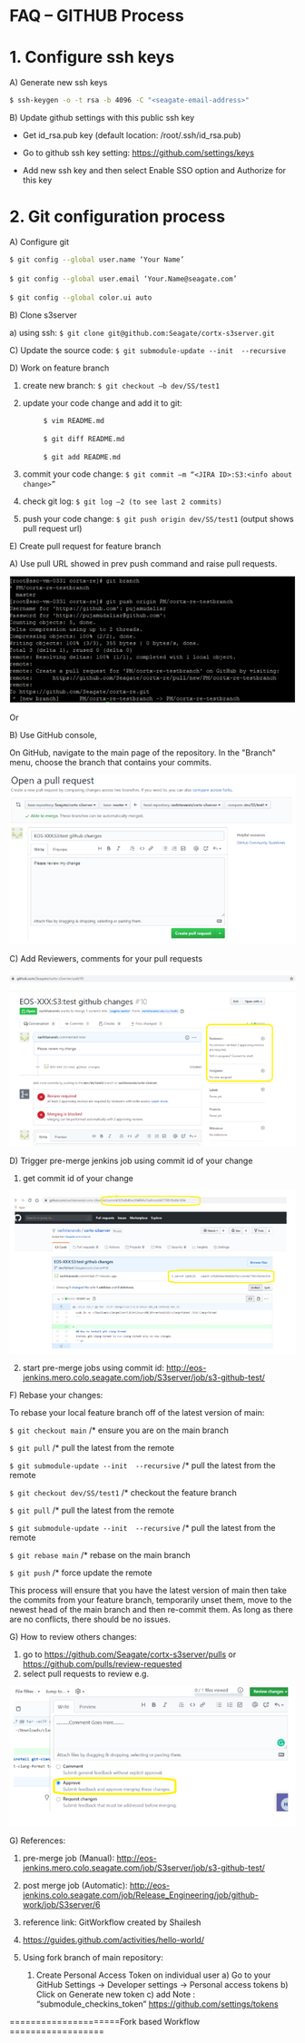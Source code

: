 # FAQ – GITHUB Process

# 1. Configure ssh keys

A) Generate new ssh keys
```sh
$ ssh-keygen -o -t rsa -b 4096 -C "<seagate-email-address>"
```
B) Update github settings with this public ssh key
  - Get id_rsa.pub key (default location: /root/.ssh/id_rsa.pub)

  - Go to github ssh key setting: https://github.com/settings/keys

  - Add new ssh key and then select Enable SSO option and Authorize for this key

# 2. Git configuration process

A) Configure git
```sh
$ git config --global user.name ‘Your Name’

$ git config --global user.email ‘Your.Name@seagate.com’

$ git config --global color.ui auto
```

B) Clone s3server

a) using ssh: `$ git clone git@github.com:Seagate/cortx-s3server.git`

C) Update the source code:  `$ git submodule-update --init  --recursive`

D) Work on feature branch

1)  create new branch: `$ git checkout –b dev/SS/test1`

2)  update your code change and add it to git:

             $ vim README.md

             $ git diff README.md

             $ git add README.md

3)  commit your code change: `$ git commit –m “<JIRA ID>:S3:<info about change>” `

4)  check git log: `$ git log –2 (to see last 2 commits)`

5)  push your code change:  `$ git push origin dev/SS/test1` (output shows pull request url)

E)  Create pull request for feature branch

A) Use pull URL showed in prev push command and raise pull requests.

<img src="images/image1.PNG">

Or

B) Use GitHub console,

On GitHub, navigate to the main page of the repository.
In the "Branch" menu, choose the branch that contains your commits.

<img src="images/image2.PNG">

C) Add Reviewers, comments for your pull requests

<img src="images/image3.PNG">

D) Trigger pre-merge jenkins job using commit id of your change

1) get commit id of your change

<img src="images/image4.PNG">

2) start pre-merge jobs using commit id:
http://eos-jenkins.mero.colo.seagate.com/job/S3server/job/s3-github-test/

F) Rebase your changes:

To rebase your local feature branch off of the latest version of main:

`$ git checkout main`                  /* ensure you are on the main branch

`$ git pull`                                          /* pull the latest from the remote

`$ git submodule-update --init  --recursive`   /* pull the latest from the remote

`$ git checkout dev/SS/test1`       /* checkout the feature branch

`$ git pull`                                          /* pull the latest from the remote

`$ git submodule-update --init  --recursive`   /* pull the latest from the remote

`$ git rebase main`                      /* rebase on the main branch

`$ git push`                                       /* force update the remote



This process will ensure that you have the latest version of main then take the commits from your feature branch, temporarily unset them, move to the newest head of the main branch and then re-commit them. As long as there are no conflicts, there should be no issues.


G)  How to review others changes:
1) go to https://github.com/Seagate/cortx-s3server/pulls
                   or
   https://github.com/pulls/review-requested
2) select pull requests to review e.g.

 <img src="images/image5.PNG">

G)  References:

1) pre-merge job (Manual):  http://eos-jenkins.mero.colo.seagate.com/job/S3server/job/s3-github-test/

2) post merge job (Automatic):
http://eos-jenkins.colo.seagate.com/job/Release_Engineering/job/github-work/job/S3server/6
3) reference link: GitWorkflow created by Shailesh
4) https://guides.github.com/activities/hello-world/


3) Using fork branch of main repository:

    1) Create Personal Access Token on individual user
a) Go to your GitHub Settings -> Developer settings -> Personal access tokens
b) Click on Generate new token
c)  add Note : “submodule_checkins_token”
https://github.com/settings/tokens



=====================Fork based Workflow ==================

